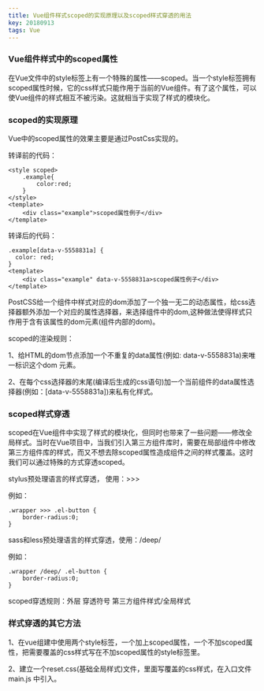 ```yaml
---
title: Vue组件样式scoped的实现原理以及scoped样式穿透的用法
key: 20180913
tags: Vue 
---
```


### Vue组件样式中的scoped属性

在Vue文件中的style标签上有一个特殊的属性——scoped。当一个style标签拥有scoped属性时候，它的css样式只能作用于当前的Vue组件。有了这个属性，可以使Vue组件的样式相互不被污染。这就相当于实现了样式的模块化。

<!--more-->

### scoped的实现原理

Vue中的scoped属性的效果主要是通过PostCss实现的。

转译前的代码：
```
<style scoped>
    .example{
        color:red;
    }
</style>
<template>
    <div class="example">scoped属性例子</div>
</template>
```

转译后的代码：
```
.example[data-v-5558831a] {
  color: red;
}
<template>
    <div class="example" data-v-5558831a>scoped属性例子</div>
</template>
```

PostCSS给一个组件中样式对应的dom添加了一个独一无二的动态属性，给css选择器额外添加一个对应的属性选择器，来选择组件中的dom,这种做法使得样式只作用于含有该属性的dom元素(组件内部的dom)。

scoped的渲染规则：

1、给HTML的dom节点添加一个不重复的data属性(例如: data-v-5558831a)来唯一标识这个dom 元素。

2、在每个css选择器的末尾(编译后生成的css语句)加一个当前组件的data属性选择器(例如：[data-v-5558831a])来私有化样式。

### scoped样式穿透

scoped在Vue组件中实现了样式的模块化，但同时也带来了一些问题——修改全局样式。当时在Vue项目中，当我们引入第三方组件库时，需要在局部组件中修改第三方组件库的样式，而又不想去除scoped属性造成组件之间的样式覆盖。这时我们可以通过特殊的方式穿透scoped。

stylus预处理语言的样式穿透， 使用：>>>

例如：
```
.wrapper >>> .el-button {
	border-radius:0;
}
```

sass和less预处理语言的样式穿透，使用：/deep/

例如：
```
.wrapper /deep/ .el-button {
	border-radius:0;
}
```

scoped穿透规则：外层 穿透符号 第三方组件样式/全局样式

### 样式穿透的其它方法

1、在vue组建中使用两个style标签，一个加上scoped属性，一个不加scoped属性，把需要覆盖的css样式写在不加scoped属性的style标签里。

2、建立一个reset.css(基础全局样式)文件，里面写覆盖的css样式，在入口文件main.js 中引入。

